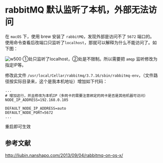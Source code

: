 # rabbitMQ 默认监听了本机，外部无法访问

在 `macOS` 下，使用 brew 安装了 `rabbitMQ`，发现外部是访问不了 `5672` 端口的。使用命令查看后改端口只监听了`localhost`，那就可以解释为什么不能访问了。如下图：

![w500](http://img.lsof.fun/2020-03-09-15836496895109.jpg)
①处只监听了localhost，②处是不限制。所以需要把 `amqp` 监听修改为指定IP等。

修改此文件 `/usr/local/Cellar/rabbitmq/3.7.16/sbin/rabbitmq-env`，（文件路径按实际目录来，这个是我本机地址）增加如下代码：

```elang
...
# 增加这行，并且修改为本机IP（多网卡的需要注意绑定的网卡是否是其他机器可访问）
NODE_IP_ADDRESS=192.168.0.105

DEFAULT_NODE_IP_ADDRESS=auto
DEFAULT_NODE_PORT=5672
...
```

重启即可生效


## 参考文献

http://liubin.nanshapo.com/2013/09/04/rabbitmq-on-os-x/

